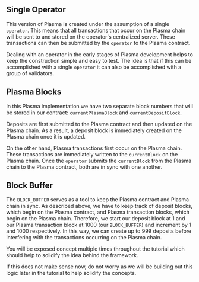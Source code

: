## Single Operator

This version of Plasma is created under the assumption of a single `operator`. This means that all transactions that occur on the Plasma chain will be sent to and stored on the operator's centralized server. These transactions can then be submitted by the `operator` to the Plasma contract.

Dealing with an operator in the early stages of Plasma development helps to keep the construction simple and easy to test. The idea is that if this can be accomplished with a single `operator` it can also be accomplished with a group of validators.

## Plasma Blocks 

In this Plasma implementation we have two separate block numbers that will be stored in our contract: `currentPlasmaBlock` and `currentDepositBlock`. 

Deposits are first submitted to the Plasma contract and then updated on the Plasma chain. As a result, a deposit block is immediately created on the Plasma chain once it is updated. 

On the other hand, Plasma transactions first occur on the Plasma chain. These transactions are immediately written to the `currentBlock` on the Plasma chain. Once the `operator` submits the `currentBlock` from the Plasma chain to the Plasma contract, both are in sync with one another. 

## Block Buffer

The `BLOCK_BUFFER` serves as a tool to keep the Plasma contract and Plasma chain in sync. As described above, we have to keep track of deposit blocks, which begin on the Plasma contract, and Plasma transaction blocks, which begin on the Plasma chain. Therefore, we start our deposit block at 1 and our Plasma transaction block at 1000 (our `BLOCK_BUFFER`) and increment by 1 and 1000 respectively. In this way, we can create up to 999 deposits before interfering with the transactions occurring on the Plasma chain. 

You will be exposed concept multiple times throughout the tutorial which should help to solidify the idea behind the framework.

If this does not make sense now, do not worry as we will be building out this logic later in the tutorial to help solidify the concepts.
